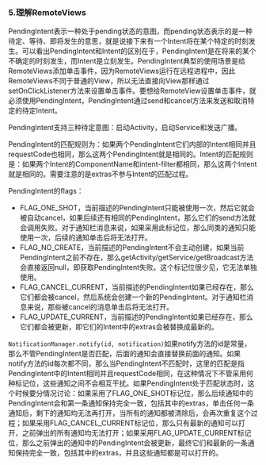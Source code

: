 ### 5.理解RemoteViews

PendingIntent表示一种处于pending状态的意图，而pending状态表示的是一种待定、等待、即将发生的意思，就是说接下来有一个Intent将在某个特定的时刻发生。可以看出PendingIntent和Intent的区别在于，PendingIntent是在将来的某个不确定的时刻发生，而Intent是立刻发生。PendingIntent典型的使用场景是给RemoteViews添加单击事件，因为RemoteViews运行在远程进程中，因此RemoteViews不同于普通的View，所以无法直接向View那样通过setOnClickListener方法来设置单击事件。要想给RemoteView设置单击事件，就必须使用PendingIntent，PendingIntent通过send和cancel方法来发送和取消特定的待定Intent。

PendingIntent支持三种待定意图：启动Activity，启动Service和发送广播。

PendingIntent的匹配规则为：如果两个PendingIntent它们内部的Intent相同并且requestCode也相同，那么这两个PendingIntent就是相同的。Intent的匹配规则是：如果两个Intent的ComponentName和intent-filter都相同，那么这两个Intent就是相同的。需要注意的是extras不参与Intent的匹配过程。

PendingIntent的flags：

+ FLAG_ONE_SHOT，当前描述的PendingIntent只能被使用一次，然后它就会被自动cancel，如果后续还有相同的PendingIntent，那么它们的send方法就会调用失败。对于通知栏消息来说，如果采用此标记位，那么同类的通知只能使用一次，后续的通知单击后将无法打开。
+ FLAG_NO_CREATE，当前描述的PendingIntent不会主动创建，如果当前PendingIntent之前不存在，那么getActivity/getService/getBroadcast方法会直接返回null，即获取PendingIntent失败。这个标记位很少见，它无法单独使用。
+ FLAG_CANCEL_CURRENT，当前描述的PendingIntent如果已经存在，那么它们都会被cancel，然后系统会创建一个新的PendingIntent。对于通知栏消息来说，那些被cancel的消息单击后将无法打开。
+ FLAG_UPDATE_CURRENT，当前描述的PendingIntent如果已经存在，那么它们都会被更新，即它们的Intent中的extras会被替换成最新的。

``NotificationManager.notify(id, notification)``如果notify方法的id是常量，那么不管PendingIntent是否匹配，后面的通知会直接替换前面的通知。如果notify方法的id每次都不同，那么当PendingIntent不匹配时，这里的匹配是指PendingIntent中的Intent相同并且requestCode相同，在这种情况下不管采用何种标记位，这些通知之间不会相互干扰。如果PendingIntent处于匹配状态时，这个时候要分情况讨论：如果采用了FLAG_ONE_SHOT标记位，那么后续通知中的PendingIntent会和第一条通知保持完全一致，包括其中的extras，单击任何一条通知后，剩下的通知均无法再打开，当所有的通知都被清除后，会再次重复这个过程；如果采用FLAG_CANCEL_CURRENT标记位，那么只有最新的通知可以打开，之前弹出的所有通知均无法打开；如果采用FLAG_UPDATE_CURRENT标记位，那么之前弹出的通知中的PendingIntent会被更新，最终它们和最新的一条通知保持完全一致，包括其中的extras，并且这些通知都是可以打开的。